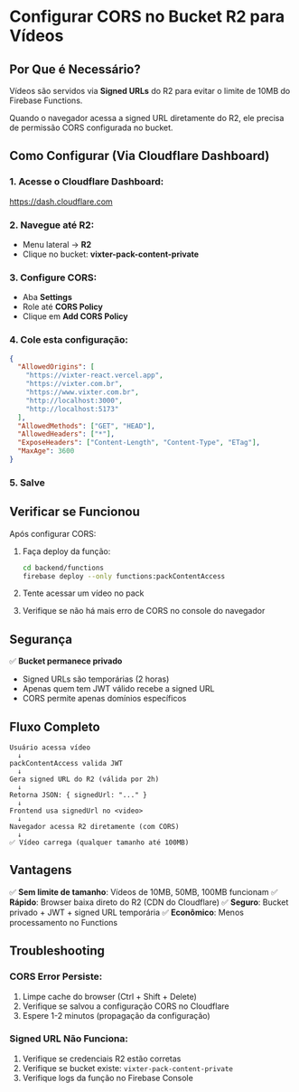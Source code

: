 # Configurar CORS no Bucket R2 para Vídeos

## Por Que é Necessário?

Vídeos são servidos via **Signed URLs** do R2 para evitar o limite de 10MB do Firebase Functions.

Quando o navegador acessa a signed URL diretamente do R2, ele precisa de permissão CORS configurada no bucket.

## Como Configurar (Via Cloudflare Dashboard)

### 1. Acesse o Cloudflare Dashboard:
https://dash.cloudflare.com

### 2. Navegue até R2:
- Menu lateral → **R2**
- Clique no bucket: **vixter-pack-content-private**

### 3. Configure CORS:
- Aba **Settings**
- Role até **CORS Policy**
- Clique em **Add CORS Policy**

### 4. Cole esta configuração:

```json
{
  "AllowedOrigins": [
    "https://vixter-react.vercel.app",
    "https://vixter.com.br",
    "https://www.vixter.com.br",
    "http://localhost:3000",
    "http://localhost:5173"
  ],
  "AllowedMethods": ["GET", "HEAD"],
  "AllowedHeaders": ["*"],
  "ExposeHeaders": ["Content-Length", "Content-Type", "ETag"],
  "MaxAge": 3600
}
```

### 5. Salve

## Verificar se Funcionou

Após configurar CORS:

1. Faça deploy da função:
   ```bash
   cd backend/functions
   firebase deploy --only functions:packContentAccess
   ```

2. Tente acessar um vídeo no pack

3. Verifique se não há mais erro de CORS no console do navegador

## Segurança

✅ **Bucket permanece privado**
- Signed URLs são temporárias (2 horas)
- Apenas quem tem JWT válido recebe a signed URL
- CORS permite apenas domínios específicos

## Fluxo Completo

```
Usuário acessa vídeo
  ↓
packContentAccess valida JWT
  ↓
Gera signed URL do R2 (válida por 2h)
  ↓
Retorna JSON: { signedUrl: "..." }
  ↓
Frontend usa signedUrl no <video>
  ↓
Navegador acessa R2 diretamente (com CORS)
  ↓
✅ Vídeo carrega (qualquer tamanho até 100MB)
```

## Vantagens

✅ **Sem limite de tamanho**: Vídeos de 10MB, 50MB, 100MB funcionam
✅ **Rápido**: Browser baixa direto do R2 (CDN do Cloudflare)
✅ **Seguro**: Bucket privado + JWT + signed URL temporária
✅ **Econômico**: Menos processamento no Functions

## Troubleshooting

### CORS Error Persiste:
1. Limpe cache do browser (Ctrl + Shift + Delete)
2. Verifique se salvou a configuração CORS no Cloudflare
3. Espere 1-2 minutos (propagação da configuração)

### Signed URL Não Funciona:
1. Verifique se credenciais R2 estão corretas
2. Verifique se bucket existe: `vixter-pack-content-private`
3. Verifique logs da função no Firebase Console

